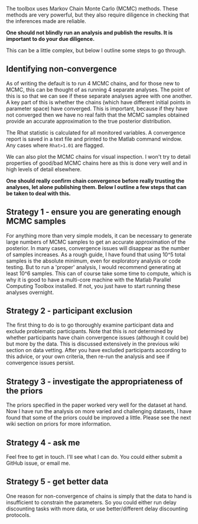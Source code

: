 The toolbox uses Markov Chain Monte Carlo (MCMC) methods. These methods are very powerful, but they also require diligence in checking that the inferences made are reliable.

**One should not blindly run an analysis and publish the results. It is important to do your due diligence.**

This can be a little complex, but below I outline some steps to go through.

## Identifying non-convergence

As of writing the default is to run 4 MCMC chains, and for those new to MCMC, this can be thought of as running 4 separate analyses. The point of this is so that we can see if these separate analyses agree with one another. A key part of this is whether the chains (which have different initial points in parameter space) have converged. This is important, because if they have not converged then we have no real faith that the MCMC samples obtained provide an accurate approximation to the true posterior distribution.

The Rhat statistic is calculated for all monitored variables. A convergence report is saved in a text file and printed to the Matlab command window. Any cases where `Rhat>1.01` are flagged.

We can also plot the MCMC chains for visual inspection. I won't try to detail properties of good/bad MCMC chains here as this is done very well and in high levels of detail elsewhere.

**One should really confirm chain convergence before really trusting the analyses, let alone publishing them. Below I outline a few steps that can be taken to deal with this.**

## Strategy 1 - ensure you are generating enough MCMC samples
For anything more than very simple models, it can be necessary to generate large numbers of MCMC samples to get an accurate
approximation of the posterior. In many cases, convergence issues will disappear as the number of samples increases. As a rough guide, I have found that using 10^5 total samples is the absolute minimum, even for exploratory analysis or code testing. But to run a 'proper' analysis, I would recommend generating at least 10^6 samples. This can of course take some time to compute, which is why it is good to have a multi-core machine with the Matlab Parallel Computing Toolbox installed. If not, you just have to start running these analyses overnight.

## Strategy 2 - participant exclusion
The first thing to do is to go thoroughly examine participant data and exclude problematic participants. Note that this is _not_ determined by whether participants have chain convergence issues (although it could be) but more by the data. This is discussed extensively in the previous wiki section on data vetting. After you have excluded participants according to this advice, or your own criteria, then re-run the analysis and see if convergence issues persist.

## Strategy 3 - investigate the appropriateness of the priors
The priors specified in the paper worked very well for the dataset at hand. Now I have run the analysis on more varied and challenging datasets, I have found that some of the priors could be improved a little. Please see the next wiki section on priors for more information.
 
## Strategy 4 - ask me
Feel free to get in touch. I'll see what I can do. You could either submit a GitHub issue, or email me.

## Strategy 5 - get better data
One reason for non-convergence of chains is simply that the data to hand is insufficient to constrain the parameters. So you could either run delay discounting tasks with more data, or use better/different delay discounting protocols. 
